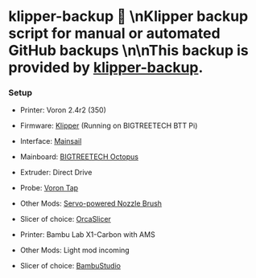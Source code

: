 # klipper-backup 💾 \nKlipper backup script for manual or automated GitHub backups \n\nThis backup is provided by [klipper-backup](https://github.com/Staubgeborener/klipper-backup).

### Setup
* Printer: Voron 2.4r2 (350)
* Firmware: [Klipper](https://www.klipper3d.org/) (Running on BIGTREETECH BTT Pi)
* Interface: [Mainsail](https://docs.mainsail.xyz/)
* Mainboard: [BIGTREETECH Octopus](https://bigtree-tech.com)
* Extruder: Direct Drive
* Probe: [Voron Tap](https://github.com/VoronDesign/Voron-Tap)
* Other Mods: [Servo-powered Nozzle Brush](https://github.com/tronfu/Voron-Mods/tree/main/Servo_Nozzle_Brush)
* Slicer of choice: [OrcaSlicer](https://github.com/SoftFever/OrcaSlicer)

* Printer: Bambu Lab X1-Carbon with AMS
* Other Mods: Light mod incoming
* Slicer of choice: [BambuStudio](https://github.com/bambulab/BambuStudio) 
